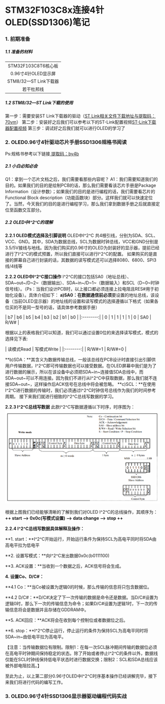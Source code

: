 # STM32F103C8x连接4针OLED(SSD1306)笔记

### 1. 前期准备
##### 1.1 准备的材料

|  |
|:--------:|
|    STM32F103C8T6核心板    |
|    0.96寸4针OLED显示屏     |
|    STM8/32—ST Link下载器     |
|    若干杜邦线     |

##### 1.2 STM8/32—ST Link下载的使用
第一步：需要安装ST Link下载器的驱动（[ST Link相关文件下载地址与提取码：70vm](https://pan.baidu.com/s/1zJun9v2HfKDSawJu6ho1Wg)）
第二步：安装好之后我们可以参考以下的ST-Link配置视频[ST-Link下载器配置视频](https://v.youku.com/v_show/id_XNDY3MjkyNjgxNg==.html)
第三步：调试好之后我们就可以进行OLED的学习了

### 2. OLED0.96寸4针驱动芯片手册SSD1306规格书阅读
Ps:规格书参考以下链接[ 提取码：by4b](https://pan.baidu.com/s/1kxvjMKs9ziM_sxuBuyxyew)

##### 2.1 小白必知必会
Q1：拿到一个芯片文档之后，我们需要看那些内容呢？
A1：我们需要知道我们的目的。如果我们的目的是绘制PCB的话，那么我们需要看该芯片手册是Package Information（设计参数）；如果我们的目的是进行编程的话，我们需要看芯片的Functional Block description（功能函数块）部分。这样我们就可以快速定位了。当然，今天我们的目的是进行编程学习，那么我们拿到数据手册之后就直接定位至函数交互部分。

##### 2.2 OLED中I^2^C的理解
**2.2.1 OLED模式选择及引脚说明**
OLED中I^2^C 共4根引线，分别为SDA、SCL、VCC、GND。其中，SDA为数据总线，SCL为数据时钟总线，VCC和GND分别是3.5/5V接线与地线。因为我们购买的0.96寸的OLED为封装好的显示器，提前已经进行了I^2^C的模式预置，所以我们直接可以进行I^2^C的配置。
如果购买的是直接的屏幕自己进行封装的话，其数据的读写模式还可以选择8080、6800、SPI3线/4线等

**2.2.2 OLED中I^2^C接口操作**
I^2^C的接口包括SA0（地址总线）、SDA~out~/D~2~（数据输出）、SDA~in~/D~1~（数据输入）和SCL（D~0~时钟信号线）。（Ps：当我们设计PCB时，以上接口都必须连接上拉电阻且RES#用于初始化设备）。具体介绍如下：
**a)SA0：**在数据通信前**必须**要设置的地址总线，该设备（当前OLED显示器）的地址线的设置和读写模式的选择遵循以下格式（如果各位买的不是同一型号的话，请具体参考数据手册）

| b7 | b6 | b5 | b4 | b3 | b2 | b1 | b0 |
|:--------:|
| 0 | 1 | 1 | 1 | 1 | 0 | SA0 | R/W# |

根据以上的表格我们可以知道，我们可以通过设置0位的来选择读写模式，模式的选择见下表:

| 读模式Read | 写模式Write |
|:--------:|
| R/W#=1 | R/W#=0 |

**b)SDA：**其含义为数据传输总线，一般该总线在PCB设计时直接引出引脚供用户传输数据，I^2^C即可传输数据也可以接受数据。在OLED屏幕中我们是为了进行数据的展示，所以在该设备中必须把SDA~in~连接值SDA总线中，而SDA~out~可以不用连接。因为我们不进行从I^2^C中获取数据，那么我们就不连接SDA~out~，这样操作后ACK信号在总线中将会被忽略。
**c)SCL：**在使用I^2^C进行数据的传输时，我们必须通过I^2^C时钟信号总线作为我们的时间参考周期。
接下来我们就进行细致的I^2^C总线写数据的学习。

**2.2.3 I^2^C总线写数据**
此款I^2^C写数据遵循以下时序，时序图为：
![I^2^C写数据时序图](https://github.com/dreamofTaotao/markdown_upload_picture/blob/main/IIC%E5%86%99%E6%95%B0%E6%8D%AE%E6%97%B6%E5%BA%8F%E5%9B%BE.png)

根据上图我们已经能够清晰的了解到我们对OLED I^2^C的总线操作，其顺序为：
**++ start ——> 0x0c(写模式设置) ——> data change ——> stop ++**

**2.2.4 I^2^C总线写数据具体解释及操作：**

**1. start：**I^2^C开始运行，开始运行条件为保持SCL为高电平同时将SDA由高电平拉为低电平

**2. 设置写模式：**向I^2^C发出数据0x0c(b0111100)

**3. ACK设置：**当收到一个数据之后，ACK信号将会生成。

**4. 设置Co、D/C#：**

**4.1 Co：**当Co被设置为逻辑0的时候，那么传输的信息将只包含数据位。

**4.2 D/C#：**D/C#决定了下一次传输的数据是命令还是数据。当D/C#设置为逻辑0时，那么下一次的传输信息为命令；如果D/C#设置为逻辑1时，下一次的传输信息将会是数据并且存储在GDDRAM中。

**5. ACK回应：**ACK将会在收到每个控制位或者数据位之后。

**6. stop：**I^2^C停止运行，停止运行的条件为保持SCL为高电平同时将SDA~in~由低电平拉为高电平。

【注意：当传输数据位有限制。限制1：在每一次SCL脉冲期间传输的数据位必须在高电平时钟期间保持稳定的状态。除了开始或者停止I^2^C的条件以外，数据线仅能在SCL时钟线保持低电平状态时进行数据交换；限制2：SCL和SDA总线应该被外部电阻拉高。】

至此为止，以上第二部分0.96寸OLED中I^2^C时序基本操作已经讲解完毕，接下来我们将进行代码的编写工作。

### 3. OLED0.96寸4针SSD1306显示器驱动编程代码实战






















